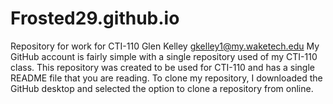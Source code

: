 # Frosted29.github.io
Repository for work for CTI-110
Glen Kelley
gkelley1@my.waketech.edu
My GitHub account is fairly simple with a single repository used of my CTI-110 class.
This repository was created to be used for CTI-110 and has a single README file that you are reading.
To clone my repository, I downloaded the GitHub desktop and selected the option to clone a repository from online.
